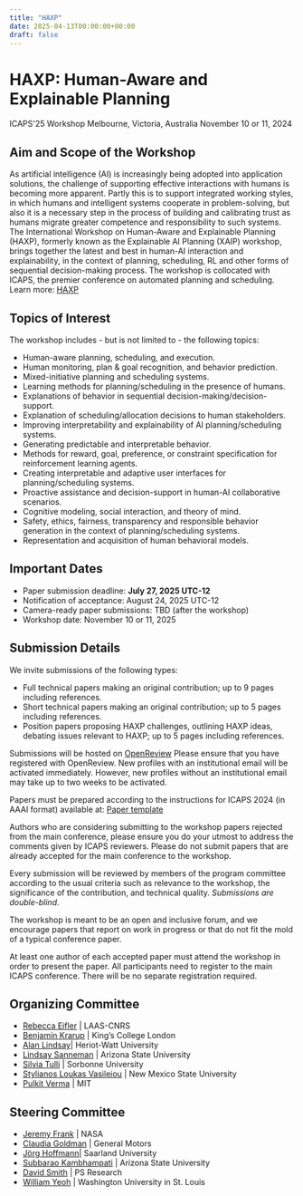 ```yaml
---
title: "HAXP"
date: 2025-04-13T00:00:00+00:00
draft: false
---
```


# HAXP: Human-Aware and Explainable Planning

ICAPS'25 Workshop
Melbourne, Victoria, Australia
November 10 or 11, 2024

## Aim and Scope of the Workshop

As artificial intelligence (AI) is increasingly being adopted into application solutions, the challenge of supporting effective interactions with humans is becoming more apparent. Partly this is to support integrated working styles, in which humans and intelligent systems cooperate in problem-solving, but also it is a necessary step in the process of building and calibrating trust as humans migrate greater competence and responsibility to such systems. The International Workshop on Human-Aware and Explainable Planning (HAXP), formerly known as the Explainable AI Planning (XAIP) workshop, brings together the latest and best in human-AI interaction and explainability, in the context of planning, scheduling, RL and other forms of sequential decision-making process. The workshop is collocated with ICAPS, the premier conference on automated planning and scheduling. Learn more: [HAXP](https://haxp.org)

## Topics of Interest

The workshop includes - but is not limited to - the following topics:

* Human-aware planning, scheduling, and execution.
* Human monitoring, plan & goal recognition, and behavior prediction.
* Mixed-initiative planning and scheduling systems.
* Learning methods for planning/scheduling in the presence of humans.
* Explanations of behavior in sequential decision-making/decision-support.
* Explanation of scheduling/allocation decisions to human stakeholders.
* Improving interpretability and explainability of AI planning/scheduling systems.
* Generating predictable and interpretable behavior.
* Methods for reward, goal, preference, or constraint specification for reinforcement learning agents.
* Creating interpretable and adaptive user interfaces for planning/scheduling systems.
* Proactive assistance and decision-support in human-AI collaborative scenarios.
* Cognitive modeling, social interaction, and theory of mind.
* Safety, ethics, fairness, transparency and responsible behavior generation in the context of planning/scheduling systems.
* Representation and acquisition of human behavioral models.

 

## Important Dates

* Paper submission deadline: **July 27, 2025 UTC-12**
* Notification of acceptance: August 24, 2025 UTC-12
* Camera-ready paper submissions: TBD (after the workshop)
* Workshop date: November 10 or 11, 2025

## Submission Details

We invite submissions of the following types: 

* Full technical papers making an original contribution; up to 9 pages including references.
* Short technical papers making an original contribution; up to 5 pages including references. 
* Position papers proposing HAXP challenges, outlining HAXP ideas, debating issues relevant to HAXP; up to 5 pages including references.

Submissions will be hosted on [OpenReview](https://openreview.net/group?id=icaps-conference.org/ICAPS/2025/Workshop/HAXP)
Please ensure that you have registered with OpenReview. New profiles with an institutional email will be activated immediately. However, new profiles without an institutional email may take up to two weeks to be activated.

Papers must be prepared according to the instructions for ICAPS 2024 (in AAAI format) available at: [Paper template](https://icaps25.icaps-conference.org/files/icaps2025-author-kit.zip)


Authors who are considering submitting to the workshop papers rejected from the main conference, please ensure you do your utmost to address the comments given by ICAPS reviewers. Please do not submit papers that are already accepted for the main conference to the workshop.

Every submission will be reviewed by members of the program committee according to the usual criteria such as relevance to the workshop, the significance of the contribution, and technical quality. *Submissions are double-blind*.

The workshop is meant to be an open and inclusive forum, and we encourage papers that report on work in progress or that do not fit the mold of a typical conference paper.

At least one author of each accepted paper must attend the workshop in order to present the paper. All participants need to register to the main ICAPS conference. There will be no separate registration required.

## Organizing Committee

* [Rebecca Eifler](https://www.linkedin.com/in/rebecca-eifler-b56652144/) | LAAS-CNRS
* [Benjamin Krarup](https://scholar.google.co.uk/citations?user=yEjXNsQAAAAJ&hl=en) | King’s College London 
* [Alan Lindsay](https://researchportal.hw.ac.uk/en/persons/alan-lindsay)| Heriot-Watt University
* [Lindsay Sanneman](https://www.lindsaysanneman.com/) | Arizona State University 
* [Silvia Tulli](https://silviatulli.com/) | Sorbonne University
* [Stylianos Loukas Vasileiou](https://thestlucas.com/) | New Mexico State University
* [Pulkit Verma](https://pulkitverma.net) | MIT

## Steering Committee

* [Jeremy Frank](https://www.nasa.gov/content/jeremy-frank) | NASA
* [Claudia Goldman](https://il.linkedin.com/in/claudiagoldman) | General Motors 
* [Jörg Hoffmann](http://fai.cs.uni-saarland.de/hoffmann/)| Saarland University
* [Subbarao Kambhampati](https://rakaposhi.eas.asu.edu/) | Arizona State University
* [David Smith](http://psresearch.xyz/) | PS Research
* [William Yeoh](https://sites.wustl.edu/wyeoh/) | Washington University in St. Louis
